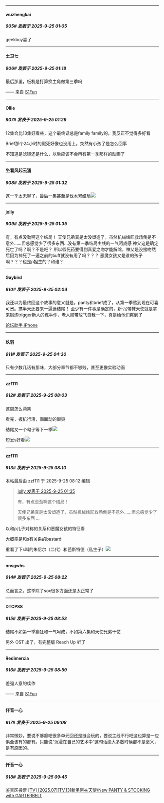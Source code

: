 ﻿
*****

####  wuzhengkai  
##### 905#       发表于 2025-9-25 01:05

geekboy赢了


*****

####  土卫七  
##### 906#       发表于 2025-9-25 01:18

最后那里，板机是打算换主角做第三季吗

—— 来自 [S1Fun](https://s1fun.koalcat.com)


*****

####  Ollie  
##### 907#       发表于 2025-9-25 01:29

12集会比13集好看些，这个最终话总是family family的，我反正不觉得多好看

Brief那个24小时的假死好像也没用上，突然有小孩了是怎么回事

不知道是滤镜还是什么，以后应该不会再有第一季那样的动画了

*****

####  坐看风起云涌  
##### 908#       发表于 2025-9-25 01:32

这一季太无聊了，最后一集甚至是伐木累结局<img src="https://static.stage1st.com/image/smiley/face2017/037.png" referrerpolicy="no-referrer">


*****

####  jolly  
##### 909#       发表于 2025-9-25 01:35

有，有点没劲啊这个结局！
天使兄弟真是太没塑造了，虽然机械婊匠救场倒是不意外……但总感觉少了很多东西…没有第一季结局主线的一气呵成感
神父这是确定死亡了吗？啊？不是吧？
所以假死药要得到真爱之吻才能解除，神父是没接吻然后因为神死了一遍之前的buff就没有用了吗？？？
恶魔女孩又是谁的孩子啊？？？也是p姐生的？和谁？


*****

####  Gaybird  
##### 910#       发表于 2025-9-25 02:04

我还以为最终回这个故事的意义就是，panty和brief成了，从第一季熬到现在可喜可贺。搞半天还要来一遍迷结尾！
至少有一件事是确定的，新·吊带袜天使就是拿来锻炼trigger新人的练手作，老人顺带放飞自我一下，真是给他们爽到了

[论坛助手,iPhone](https://stage1st.com/2b//forum.php?mod=viewthread&amp;tid=2029836)


*****

####  玖羽  
##### 911#       发表于 2025-9-25 04:30

只有少数几话有那味，大部分章节都不够贱，甚至更像实验动画


*****

####  zzf111  
##### 912#       发表于 2025-9-25 08:03

这周怎么两集

看完，扳机行活，画面动的很爽

结尾又一个勾子等下一季<img src="https://static.stage1st.com/image/smiley/face2017/187.png" referrerpolicy="no-referrer">

短发s好看<img src="https://static.stage1st.com/image/smiley/face2017/072.png" referrerpolicy="no-referrer">


*****

####  zzf111  
##### 913#       发表于 2025-9-25 08:10

 本帖最后由 zzf111 于 2025-9-25 08:12 编辑 
<blockquote><a href="httphttps://stage1st.com/2b/forum.php?mod=redirect&amp;goto=findpost&amp;pid=68484359&amp;ptid=2076978" target="_blank">jolly 发表于 2025-9-25 01:35</a>

有，有点没劲啊这个结局！

天使兄弟真是太没塑造了，虽然机械婊匠救场倒是不意外……但总感觉少了很多东西 ...</blockquote>
以和p儿子对称的关系和恶魔女孩的特征看

大概率是和s有关系的bastard

重看了下s叫的朱尼尔（二代）和芭斯特德（私生子）<img src="https://static.stage1st.com/image/smiley/face2017/067.png" referrerpolicy="no-referrer">


*****

####  nnsgwhs  
##### 914#       发表于 2025-9-25 08:22

总而言之，这季除了sox很多方面还是太正常了


*****

####  DTCPSS  
##### 915#       发表于 2025-9-25 08:53

结尾不如第一季癫狂和一气呵成，不如第六集和天使兄弟干仗

另外 OST 出了，有完整版 Reach Up 听了


*****

####  Redimercia  
##### 916#       发表于 2025-9-25 08:59

差强人意的续作

—— 来自 [S1Fun](https://s1fun.koalcat.com)


*****

####  仟音一心  
##### 917#       发表于 2025-9-25 09:08

非常微妙，要说不够癫吧很多单元回还是挺会玩的，要说主线不行吧这也算是一应俱全该有的都有。只能说“沉浸在自己的艺术中”这句话绝大多数时候都不是褒义，是有原因的。


*****

####  仟音一心  
##### 918#       发表于 2025-9-25 09:45

鉴赏区投票
[[TV] [2025.07][TV.13]新吊带袜天使/New PANTY &amp; STOCKING with GARTERBELT](https://stage1st.com/2b/forum.php?mod=viewthread&amp;tid=2262930&amp;page=1&amp;extra=#pid68485265)

